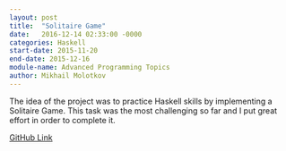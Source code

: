 ```yaml
---
layout: post
title:  "Solitaire Game"
date:   2016-12-14 02:33:00 -0000
categories: Haskell
start-date: 2015-11-20
end-date: 2015-12-16
module-name: Advanced Programming Topics
author: Mikhail Molotkov
---
```

The idea of the project was to practice Haskell skills by implementing a Solitaire Game. This task was the most challenging so far and I put great effort in order to complete it.

[GitHub Link][link-to]

[link-to]: https://github.com/MikhailMS/Solitaire
